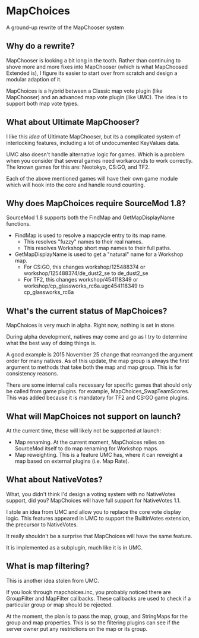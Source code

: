 # MapChoices
A ground-up rewrite of the MapChooser system

## Why do a rewrite?

MapChooser is looking a bit long in the tooth.  Rather than continuing to shove more and more fixes into MapChooser
(which is what MapChoosed Extended is), I figure its easier to start over from scratch and design a modular adaption of it.

MapChoices is a hybrid between a Classic map vote plugin (like MapChooser) and an advanced map vote plugin (like UMC).
The idea is to support both map vote types.

## What about Ultimate MapChooser?

I like this *idea* of Ultimate MapChooser, but its a complicated system of interlocking features, including a lot of
undocumented KeyValues data.

UMC also doesn't handle alternative logic for games.  Which is a problem when you consider that
several games need workarounds to work correctly.  The known games for this are: Neotokyo, CS:GO, and TF2.

Each of the above mentioned games will have their own game module which will hook into the core and handle
round counting.

## Why does MapChoices require SourceMod 1.8?

SourceMod 1.8 supports both the FindMap and GetMapDisplayName functions.

- FindMap is used to resolve a mapcycle entry to its map name.
  - This resolves "fuzzy" names to their real names.
  - This resolves Workshop short map names to their full paths.
- GetMapDisplayName is used to get a "natural" name for a Workshop map.
  - For CS:GO, this changes workshop/125488374 or workshop/125488374/de_dust2_se to de_dust2_se
  - For TF2, this changes workshop/454118349 or workshop/cp_glassworks_rc6a.ugc454118349 to cp_glassworks_rc6a

## What's the current status of MapChoices?

MapChoices is very much in alpha.  Right now, nothing is set in stone.

During alpha development, natives may come and go as I try to determine what the best way of doing things is.

A good example is 2015 November 25 change that rearranged the argument order for many natives.  As of this
update, the map group is always the first argument to methods that take both the map and map group.
This is for consistency reasons.

There are some internal calls necessary for specific games that should only be called from game plugins.
for example, MapChoices_SwapTeamScores.  This was added because it is mandatory for TF2 and CS:GO game plugins.

## What will MapChoices not support on launch?

At the current time, these will likely not be supported at launch:

- Map renaming.  At the current moment, MapChoices relies on SourceMod itself to do map renaming for Workshop maps.
- Map reweighting.  This is a feature UMC has, where it can reweight a map based on external plugins (i.e. Map Rate).

## What about NativeVotes?

What, you didn't think I'd design a voting system with no NativeVotes support, did you?  MapChoices will have
full support for NativeVotes 1.1.

I stole an idea from UMC and allow you to replace the core vote display logic.
This features appeared in UMC to support the BuiltinVotes extension, the precursor to NativeVotes.

It really shouldn't be a surprise that MapChoices will have the same feature.

It is implemented as a subplugin, much like it is in UMC.

## What is map filtering?

This is another idea stolen from UMC.

If you look through mapchoices.inc, you probably noticed there are GroupFilter and MapFilter callbacks.  These callbacks
are used to check if a particular group or map should be rejected.

At the moment, the plan is to pass the map, group, and StringMaps for the group and map properties.
This is so the filtering plugins can see if the server owner put any restrictions on the map or its group.
